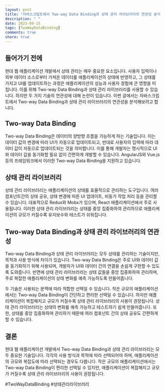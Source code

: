 ```yaml
---
layout: post
title: "자바스크립트에서 Two-way Data Binding과 상태 관리 라이브러리의 연관성 분석하기"
description: " "
date: 2023-09-15
tags: [TwoWayDataBinding]
comments: true
share: true
---
```


## 들어가기 전에
현대 웹 애플리케이션 개발에서 상태 관리는 매우 중요한 요소입니다. 사용자 입력이나 외부 데이터 소스로부터 가져온 데이터를 애플리케이션의 상태에 반영하고, 그 상태를 가지고 UI를 업데이트하는 과정은 애플리케이션의 성능과 사용자 경험에 큰 영향을 미칩니다. 이를 위해 Two-way Data Binding과 상태 관리 라이브러리를 사용할 수 있습니다. 하지만 두 가지 기술의 연관성에 대해 논란이 있습니다. 이번 글에서는 자바스크립트에서 Two-way Data Binding과 상태 관리 라이브러리의 연관성을 분석해보려고 합니다.

## Two-way Data Binding
Two-way Data Binding은 데이터의 양방향 흐름을 가능하게 하는 기술입니다. 이는 데이터 값의 변경에 따라 UI가 자동으로 업데이트되고, 반대로 사용자의 입력에 따라 데이터 값이 자동으로 업데이트되는 것을 의미합니다. 이를 통해 개발자는 명시적으로 UI와 데이터 값을 동기화할 필요 없이 간편하게 개발할 수 있습니다. AngularJS와 Vue.js 등의 프레임워크에서 이러한 Two-way Data Binding을 지원하고 있습니다.

## 상태 관리 라이브러리
상태 관리 라이브러리는 애플리케이션의 상태를 효율적으로 관리하는 도구입니다. 여러 컴포넌트간의 상태 공유, 상태 변경에 따른 UI 업데이트, 비동기 작업 처리 등을 관리할 수 있습니다. 대표적으로 Redux와 Mobx가 있으며, React 애플리케이션에서 주로 사용됩니다. 이러한 상태 관리 라이브러리는 상태를 중앙 집중화하여 관리하므로 애플리케이션의 규모가 커질수록 유지보수와 테스트가 쉬워집니다.

## Two-way Data Binding과 상태 관리 라이브러리의 연관성
Two-way Data Binding과 상태 관리 라이브러리는 모두 상태를 관리하는 기술이지만, 목적과 사용 방식에 차이가 있습니다. Two-way Data Binding은 주로 UI와 데이터 값을 동기화하기 위해 사용되며, 개발자가 UI와 데이터 간의 연결을 손쉽게 구현할 수 있도록 도와줍니다. 반면에 상태 관리 라이브러리는 상태 값들을 중앙 집중화하여 관리하며, 주로 복잡한 애플리케이션의 상태 변화를 예측 가능하도록 만들어줍니다.

두 기술은 사용되는 문맥에 따라 적합한 선택일 수 있습니다. 작은 규모의 애플리케이션에서는 Two-way Data Binding이 간단하고 편리한 선택일 수 있습니다. 하지만 애플리케이션이 복잡해지고 규모가 커질수록 상태 관리 라이브러리의 사용이 권장됩니다. 상태 관리 라이브러리는 상태의 변화를 예측 가능하고 테스트하기 쉽게 만들어줍니다. 또한, 상태를 중앙 집중화하여 관리하기 때문에 여러 컴포넌트 간의 상태 공유도 간편하게 할 수 있습니다.

## 결론
현대 웹 애플리케이션 개발에서 Two-way Data Binding과 상태 관리 라이브러리는 모두 중요한 기술입니다. 각각의 사용 방식과 목적에 따라 선택되어야 하며, 애플리케이션의 규모와 복잡도에 따라 선택되는 경우도 다릅니다. 작은 규모의 애플리케이션에서는 Two-way Data Binding이 편리한 선택일 수 있지만, 애플리케이션이 복잡해지고 규모가 커질수록 상태 관리 라이브러리의 사용이 권장됩니다.

\#TwoWayDataBinding #상태관리라이브러리